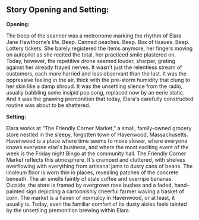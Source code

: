 ## Story Opening and Setting:

**Opening:**

The beep of the scanner was a metronome marking the rhythm of Elara Jane Hawthorne’s life. Beep. Canned peaches. Beep. Box of tissues. Beep. Lottery tickets. She barely registered the items anymore, her fingers moving on autopilot as she recited the total, her practiced smile plastered on. Today, however, the repetitive drone seemed louder, sharper, grating against her already frayed nerves. It wasn't just the relentless stream of customers, each more harried and less observant than the last. It was the oppressive feeling in the air, thick with the pre-storm humidity that clung to her skin like a damp shroud. It was the unsettling silence from the radio, usually babbling some insipid pop song, replaced now by an eerie static. And it was the gnawing premonition that today, Elara's carefully constructed routine was about to be shattered.

**Setting:**

Elara works at "The Friendly Corner Market," a small, family-owned grocery store nestled in the sleepy, forgotten town of Havenwood, Massachusetts. Havenwood is a place where time seems to move slower, where everyone knows everyone else's business, and where the most exciting event of the week is the Friday night Bingo at the community hall. The Friendly Corner Market reflects this atmosphere. It's cramped and cluttered, with shelves overflowing with everything from artisanal jams to dusty cans of beans. The linoleum floor is worn thin in places, revealing patches of the concrete beneath. The air smells faintly of stale coffee and overripe bananas. Outside, the store is framed by overgrown rose bushes and a faded, hand-painted sign depicting a cartoonishly cheerful farmer waving a basket of corn. The market is a haven of normalcy in Havenwood, or at least, it usually is. Today, even the familiar comfort of its dusty aisles feels tainted by the unsettling premonition brewing within Elara.

